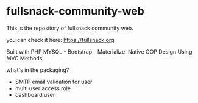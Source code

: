 # fullsnack-community-web
This is the repository of fullsnack community web.

you can check it here: https://fullsnack.org

Built with PHP MYSQL - Bootstrap - Materialize.
Native OOP Design Using MVC Methods

what's in the packaging?
- SMTP email validation for user
- multi user access role
- dashboard user
